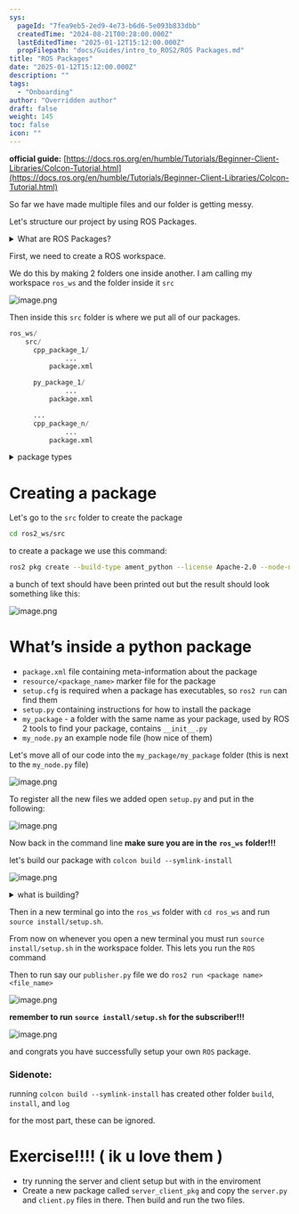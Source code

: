 ```yaml
---
sys:
  pageId: "7fea9eb5-2ed9-4e73-b6d6-5e093b833dbb"
  createdTime: "2024-08-21T00:28:00.000Z"
  lastEditedTime: "2025-01-12T15:12:00.000Z"
  propFilepath: "docs/Guides/intro_to_ROS2/ROS Packages.md"
title: "ROS Packages"
date: "2025-01-12T15:12:00.000Z"
description: ""
tags:
  - "Onboarding"
author: "Overridden author"
draft: false
weight: 145
toc: false
icon: ""
---
```


**official guide:** [https://docs.ros.org/en/humble/Tutorials/Beginner-Client-Libraries/Colcon-Tutorial.html](https://docs.ros.org/en/humble/Tutorials/Beginner-Client-Libraries/Colcon-Tutorial.html)

So far we have made multiple files and our folder is getting messy.

Let's structure our project by using ROS Packages.

<details>

<summary>What are ROS Packages?</summary>

ROS Packages are, as the name implies, packages of code that are highly sharable between ROS developers.

They consist of a folder, `package.xml` file, and source code

```python
      cpp_package_1/
		      ... imagine much code files here ..
          package.xml
```

</details>

First, we need to create a ROS workspace.

We do this by making 2 folders one inside another. I am calling my workspace `ros_ws` and the folder inside it `src`

![image.png](https://prod-files-secure.s3.us-west-2.amazonaws.com/d518164a-d88e-44d1-a4ee-3adb3bd8bce0/70706947-fd18-4537-a67b-e12946812d31/image.png?X-Amz-Algorithm=AWS4-HMAC-SHA256&X-Amz-Content-Sha256=UNSIGNED-PAYLOAD&X-Amz-Credential=ASIAZI2LB466XPHIOAXH%2F20250617%2Fus-west-2%2Fs3%2Faws4_request&X-Amz-Date=20250617T061327Z&X-Amz-Expires=3600&X-Amz-Security-Token=IQoJb3JpZ2luX2VjEIX%2F%2F%2F%2F%2F%2F%2F%2F%2F%2FwEaCXVzLXdlc3QtMiJHMEUCIQD%2Fs8r1AYpgjdZlz2T1wTAhuxZoELXWv9lhF2P6gOtXAgIgKIVBVAiM8iqLcUOjN%2BsPIxR8qbZp5ZAlRJukYWo7ehUq%2FwMIbhAAGgw2Mzc0MjMxODM4MDUiDKpjQUJw%2BMpqpzvabircA6CDEHNpGy7JsUHpa6uxy%2FrTruS%2FLmohSGxroZnK9pPdW2HgrFc9j5Pij1wdrqtrkjiOTm%2FQ5NFrmxYJbxSgR%2BNwCL4jelbT4Y70U0hi8V5IcHfkGT0%2F3BCkxkRobO0CRYkz0ZeypGFCU%2FAV1E5Nlni19CWGYoRhXLPnm2S3DKKdQeznm4X5XRvxqrMBleovPJc02X8N%2BzcXpr7eVFhmZY4A%2Bj3XDCDGC4QOKzdDdVWa4zLjR1PIxKm5cgfuuWsNZGYlYWidbHJuYmjEA1w1wOKvXkYveVEwMTG71MoWTkBhdJp%2Ft30q2q2Bc1cgkqzxS2yH9WaPgB1wJkflf8qPnUDiYXvCkBagquJWgpH0MDl4QIVHrYXJpSlfRSGLnfBhNn0a263ZISQFWral5xdlXn7Wh6tLdLyxHKDL9Fk0lPf2iHqSYdQTN06AbXJQIpZ2OR4YdWShoCIVG%2BfKr%2Ba1K7Z6REAX8FE%2B0dCW9QA75f%2FVTUeL%2Fw2o1STMy%2FLoUl%2BvRPnCA54gTVO23LuE9Ze7xMX%2BWyEtWa4zT5eN%2FHG7jelENVoSwBf%2FwKEQa4hQZBllACym6AkxArJDBZ8gQVSnyxqmL9Zu7hG5D3E6KQceq4%2FciL66KeP0jlbvA0i7MIPsw8IGOqUBbWpHI7SBUTqK8WdKVSJfrgNhoSeQXq3Pjwf3UvZHQBn57kivC0HA%2BEVa8lFZJS4ismBO69jfCTb6STnPIeVVJY%2F%2BkvrfPAzWkPtfglgQUeM6Xh2ZnhW11FAg5tH9xwQTu1zIK6ii4H9WjJFM1ephHYyp7E55D%2Bz4Kn28XmmJ6nYP1tK%2B2f0u3MZYFdq7OyUGAep956PVf6GVx0gaOYU4kPBJ89wY&X-Amz-Signature=a587d0001cec6abceb0ea4f0b7d6428a1848f95d87625159a4a423dc201ee8b9&X-Amz-SignedHeaders=host&x-amz-checksum-mode=ENABLED&x-id=GetObject)

Then inside this `src` folder is where we put all of our packages.

```python
ros_ws/
    src/
      cpp_package_1/
		      ...
          package.xml

      py_package_1/
		      ...
          package.xml

      ...
      cpp_package_n/
		      ...
          package.xml

```

<details>

<summary>package types</summary>

packages can be either `C++` or python.

the intern file structure is different for each but for this guide we will stick to creating python packages

</details>

# Creating a package

Let's go to the `src` folder to create the package

```bash
cd ros2_ws/src
```

to create a package we use this command:

```bash
ros2 pkg create --build-type ament_python --license Apache-2.0 --node-name my_node my_package
```

a bunch of text should have been printed out but the result should look something like this:

![image.png](https://prod-files-secure.s3.us-west-2.amazonaws.com/d518164a-d88e-44d1-a4ee-3adb3bd8bce0/e6cf1e3f-8512-4a3e-b131-079f800bf3e8/image.png?X-Amz-Algorithm=AWS4-HMAC-SHA256&X-Amz-Content-Sha256=UNSIGNED-PAYLOAD&X-Amz-Credential=ASIAZI2LB466XPHIOAXH%2F20250617%2Fus-west-2%2Fs3%2Faws4_request&X-Amz-Date=20250617T061327Z&X-Amz-Expires=3600&X-Amz-Security-Token=IQoJb3JpZ2luX2VjEIX%2F%2F%2F%2F%2F%2F%2F%2F%2F%2FwEaCXVzLXdlc3QtMiJHMEUCIQD%2Fs8r1AYpgjdZlz2T1wTAhuxZoELXWv9lhF2P6gOtXAgIgKIVBVAiM8iqLcUOjN%2BsPIxR8qbZp5ZAlRJukYWo7ehUq%2FwMIbhAAGgw2Mzc0MjMxODM4MDUiDKpjQUJw%2BMpqpzvabircA6CDEHNpGy7JsUHpa6uxy%2FrTruS%2FLmohSGxroZnK9pPdW2HgrFc9j5Pij1wdrqtrkjiOTm%2FQ5NFrmxYJbxSgR%2BNwCL4jelbT4Y70U0hi8V5IcHfkGT0%2F3BCkxkRobO0CRYkz0ZeypGFCU%2FAV1E5Nlni19CWGYoRhXLPnm2S3DKKdQeznm4X5XRvxqrMBleovPJc02X8N%2BzcXpr7eVFhmZY4A%2Bj3XDCDGC4QOKzdDdVWa4zLjR1PIxKm5cgfuuWsNZGYlYWidbHJuYmjEA1w1wOKvXkYveVEwMTG71MoWTkBhdJp%2Ft30q2q2Bc1cgkqzxS2yH9WaPgB1wJkflf8qPnUDiYXvCkBagquJWgpH0MDl4QIVHrYXJpSlfRSGLnfBhNn0a263ZISQFWral5xdlXn7Wh6tLdLyxHKDL9Fk0lPf2iHqSYdQTN06AbXJQIpZ2OR4YdWShoCIVG%2BfKr%2Ba1K7Z6REAX8FE%2B0dCW9QA75f%2FVTUeL%2Fw2o1STMy%2FLoUl%2BvRPnCA54gTVO23LuE9Ze7xMX%2BWyEtWa4zT5eN%2FHG7jelENVoSwBf%2FwKEQa4hQZBllACym6AkxArJDBZ8gQVSnyxqmL9Zu7hG5D3E6KQceq4%2FciL66KeP0jlbvA0i7MIPsw8IGOqUBbWpHI7SBUTqK8WdKVSJfrgNhoSeQXq3Pjwf3UvZHQBn57kivC0HA%2BEVa8lFZJS4ismBO69jfCTb6STnPIeVVJY%2F%2BkvrfPAzWkPtfglgQUeM6Xh2ZnhW11FAg5tH9xwQTu1zIK6ii4H9WjJFM1ephHYyp7E55D%2Bz4Kn28XmmJ6nYP1tK%2B2f0u3MZYFdq7OyUGAep956PVf6GVx0gaOYU4kPBJ89wY&X-Amz-Signature=c9b76cac02a114094acb2985fdf631ccf21c029c9c2afa3b2c1a85512d635db6&X-Amz-SignedHeaders=host&x-amz-checksum-mode=ENABLED&x-id=GetObject)

# What’s inside a python package

- `package.xml` file containing meta-information about the package
- `resource/<package_name>` marker file for the package
- `setup.cfg` is required when a package has executables, so `ros2 run` can find them
- `setup.py` containing instructions for how to install the package
- `my_package` - a folder with the same name as your package, used by ROS 2 tools to find your package, contains `__init__.py`
- `my_node.py` an example node file (how nice of them)

Let's move all of our code into the `my_package/my_package` folder (this is next to the `my_node.py` file)

![image.png](https://prod-files-secure.s3.us-west-2.amazonaws.com/d518164a-d88e-44d1-a4ee-3adb3bd8bce0/9ce58f11-0da9-4d3e-b86d-506a9685d378/image.png?X-Amz-Algorithm=AWS4-HMAC-SHA256&X-Amz-Content-Sha256=UNSIGNED-PAYLOAD&X-Amz-Credential=ASIAZI2LB466XPHIOAXH%2F20250617%2Fus-west-2%2Fs3%2Faws4_request&X-Amz-Date=20250617T061327Z&X-Amz-Expires=3600&X-Amz-Security-Token=IQoJb3JpZ2luX2VjEIX%2F%2F%2F%2F%2F%2F%2F%2F%2F%2FwEaCXVzLXdlc3QtMiJHMEUCIQD%2Fs8r1AYpgjdZlz2T1wTAhuxZoELXWv9lhF2P6gOtXAgIgKIVBVAiM8iqLcUOjN%2BsPIxR8qbZp5ZAlRJukYWo7ehUq%2FwMIbhAAGgw2Mzc0MjMxODM4MDUiDKpjQUJw%2BMpqpzvabircA6CDEHNpGy7JsUHpa6uxy%2FrTruS%2FLmohSGxroZnK9pPdW2HgrFc9j5Pij1wdrqtrkjiOTm%2FQ5NFrmxYJbxSgR%2BNwCL4jelbT4Y70U0hi8V5IcHfkGT0%2F3BCkxkRobO0CRYkz0ZeypGFCU%2FAV1E5Nlni19CWGYoRhXLPnm2S3DKKdQeznm4X5XRvxqrMBleovPJc02X8N%2BzcXpr7eVFhmZY4A%2Bj3XDCDGC4QOKzdDdVWa4zLjR1PIxKm5cgfuuWsNZGYlYWidbHJuYmjEA1w1wOKvXkYveVEwMTG71MoWTkBhdJp%2Ft30q2q2Bc1cgkqzxS2yH9WaPgB1wJkflf8qPnUDiYXvCkBagquJWgpH0MDl4QIVHrYXJpSlfRSGLnfBhNn0a263ZISQFWral5xdlXn7Wh6tLdLyxHKDL9Fk0lPf2iHqSYdQTN06AbXJQIpZ2OR4YdWShoCIVG%2BfKr%2Ba1K7Z6REAX8FE%2B0dCW9QA75f%2FVTUeL%2Fw2o1STMy%2FLoUl%2BvRPnCA54gTVO23LuE9Ze7xMX%2BWyEtWa4zT5eN%2FHG7jelENVoSwBf%2FwKEQa4hQZBllACym6AkxArJDBZ8gQVSnyxqmL9Zu7hG5D3E6KQceq4%2FciL66KeP0jlbvA0i7MIPsw8IGOqUBbWpHI7SBUTqK8WdKVSJfrgNhoSeQXq3Pjwf3UvZHQBn57kivC0HA%2BEVa8lFZJS4ismBO69jfCTb6STnPIeVVJY%2F%2BkvrfPAzWkPtfglgQUeM6Xh2ZnhW11FAg5tH9xwQTu1zIK6ii4H9WjJFM1ephHYyp7E55D%2Bz4Kn28XmmJ6nYP1tK%2B2f0u3MZYFdq7OyUGAep956PVf6GVx0gaOYU4kPBJ89wY&X-Amz-Signature=961638761b61a62cc823681eff1ca7660c948de263c29a49bae447ef30896b23&X-Amz-SignedHeaders=host&x-amz-checksum-mode=ENABLED&x-id=GetObject)

To register all the new files we added open `setup.py` and put in the following:

![image.png](https://prod-files-secure.s3.us-west-2.amazonaws.com/d518164a-d88e-44d1-a4ee-3adb3bd8bce0/1cd7c262-4cae-4496-9d75-c178537d24a2/image.png?X-Amz-Algorithm=AWS4-HMAC-SHA256&X-Amz-Content-Sha256=UNSIGNED-PAYLOAD&X-Amz-Credential=ASIAZI2LB466XPHIOAXH%2F20250617%2Fus-west-2%2Fs3%2Faws4_request&X-Amz-Date=20250617T061327Z&X-Amz-Expires=3600&X-Amz-Security-Token=IQoJb3JpZ2luX2VjEIX%2F%2F%2F%2F%2F%2F%2F%2F%2F%2FwEaCXVzLXdlc3QtMiJHMEUCIQD%2Fs8r1AYpgjdZlz2T1wTAhuxZoELXWv9lhF2P6gOtXAgIgKIVBVAiM8iqLcUOjN%2BsPIxR8qbZp5ZAlRJukYWo7ehUq%2FwMIbhAAGgw2Mzc0MjMxODM4MDUiDKpjQUJw%2BMpqpzvabircA6CDEHNpGy7JsUHpa6uxy%2FrTruS%2FLmohSGxroZnK9pPdW2HgrFc9j5Pij1wdrqtrkjiOTm%2FQ5NFrmxYJbxSgR%2BNwCL4jelbT4Y70U0hi8V5IcHfkGT0%2F3BCkxkRobO0CRYkz0ZeypGFCU%2FAV1E5Nlni19CWGYoRhXLPnm2S3DKKdQeznm4X5XRvxqrMBleovPJc02X8N%2BzcXpr7eVFhmZY4A%2Bj3XDCDGC4QOKzdDdVWa4zLjR1PIxKm5cgfuuWsNZGYlYWidbHJuYmjEA1w1wOKvXkYveVEwMTG71MoWTkBhdJp%2Ft30q2q2Bc1cgkqzxS2yH9WaPgB1wJkflf8qPnUDiYXvCkBagquJWgpH0MDl4QIVHrYXJpSlfRSGLnfBhNn0a263ZISQFWral5xdlXn7Wh6tLdLyxHKDL9Fk0lPf2iHqSYdQTN06AbXJQIpZ2OR4YdWShoCIVG%2BfKr%2Ba1K7Z6REAX8FE%2B0dCW9QA75f%2FVTUeL%2Fw2o1STMy%2FLoUl%2BvRPnCA54gTVO23LuE9Ze7xMX%2BWyEtWa4zT5eN%2FHG7jelENVoSwBf%2FwKEQa4hQZBllACym6AkxArJDBZ8gQVSnyxqmL9Zu7hG5D3E6KQceq4%2FciL66KeP0jlbvA0i7MIPsw8IGOqUBbWpHI7SBUTqK8WdKVSJfrgNhoSeQXq3Pjwf3UvZHQBn57kivC0HA%2BEVa8lFZJS4ismBO69jfCTb6STnPIeVVJY%2F%2BkvrfPAzWkPtfglgQUeM6Xh2ZnhW11FAg5tH9xwQTu1zIK6ii4H9WjJFM1ephHYyp7E55D%2Bz4Kn28XmmJ6nYP1tK%2B2f0u3MZYFdq7OyUGAep956PVf6GVx0gaOYU4kPBJ89wY&X-Amz-Signature=6e9c16474a43a2b6c0aac9e32bba094750c82b3c844e17557e366a77efe058f8&X-Amz-SignedHeaders=host&x-amz-checksum-mode=ENABLED&x-id=GetObject)

Now back in the command line **make sure you are in the** **`ros_ws`** **folder!!!**

let's build our package with `colcon build --symlink-install`

![image.png](https://prod-files-secure.s3.us-west-2.amazonaws.com/d518164a-d88e-44d1-a4ee-3adb3bd8bce0/2f2a0d27-b173-48fd-b189-5f5c0ce65619/image.png?X-Amz-Algorithm=AWS4-HMAC-SHA256&X-Amz-Content-Sha256=UNSIGNED-PAYLOAD&X-Amz-Credential=ASIAZI2LB466XPHIOAXH%2F20250617%2Fus-west-2%2Fs3%2Faws4_request&X-Amz-Date=20250617T061327Z&X-Amz-Expires=3600&X-Amz-Security-Token=IQoJb3JpZ2luX2VjEIX%2F%2F%2F%2F%2F%2F%2F%2F%2F%2FwEaCXVzLXdlc3QtMiJHMEUCIQD%2Fs8r1AYpgjdZlz2T1wTAhuxZoELXWv9lhF2P6gOtXAgIgKIVBVAiM8iqLcUOjN%2BsPIxR8qbZp5ZAlRJukYWo7ehUq%2FwMIbhAAGgw2Mzc0MjMxODM4MDUiDKpjQUJw%2BMpqpzvabircA6CDEHNpGy7JsUHpa6uxy%2FrTruS%2FLmohSGxroZnK9pPdW2HgrFc9j5Pij1wdrqtrkjiOTm%2FQ5NFrmxYJbxSgR%2BNwCL4jelbT4Y70U0hi8V5IcHfkGT0%2F3BCkxkRobO0CRYkz0ZeypGFCU%2FAV1E5Nlni19CWGYoRhXLPnm2S3DKKdQeznm4X5XRvxqrMBleovPJc02X8N%2BzcXpr7eVFhmZY4A%2Bj3XDCDGC4QOKzdDdVWa4zLjR1PIxKm5cgfuuWsNZGYlYWidbHJuYmjEA1w1wOKvXkYveVEwMTG71MoWTkBhdJp%2Ft30q2q2Bc1cgkqzxS2yH9WaPgB1wJkflf8qPnUDiYXvCkBagquJWgpH0MDl4QIVHrYXJpSlfRSGLnfBhNn0a263ZISQFWral5xdlXn7Wh6tLdLyxHKDL9Fk0lPf2iHqSYdQTN06AbXJQIpZ2OR4YdWShoCIVG%2BfKr%2Ba1K7Z6REAX8FE%2B0dCW9QA75f%2FVTUeL%2Fw2o1STMy%2FLoUl%2BvRPnCA54gTVO23LuE9Ze7xMX%2BWyEtWa4zT5eN%2FHG7jelENVoSwBf%2FwKEQa4hQZBllACym6AkxArJDBZ8gQVSnyxqmL9Zu7hG5D3E6KQceq4%2FciL66KeP0jlbvA0i7MIPsw8IGOqUBbWpHI7SBUTqK8WdKVSJfrgNhoSeQXq3Pjwf3UvZHQBn57kivC0HA%2BEVa8lFZJS4ismBO69jfCTb6STnPIeVVJY%2F%2BkvrfPAzWkPtfglgQUeM6Xh2ZnhW11FAg5tH9xwQTu1zIK6ii4H9WjJFM1ephHYyp7E55D%2Bz4Kn28XmmJ6nYP1tK%2B2f0u3MZYFdq7OyUGAep956PVf6GVx0gaOYU4kPBJ89wY&X-Amz-Signature=d3621b27ee20e13d153520bb1b7143d94dfd3fd27fe9f18e983ef34c2ab5b54a&X-Amz-SignedHeaders=host&x-amz-checksum-mode=ENABLED&x-id=GetObject)

<details>

<summary>what is building?</summary>

if you are a CS major at Rose-Hulman you will learn the answer to this in CSSE132

but TLDR; is it combines all the code files into one program that can be run easily 

</details>

Then in a new terminal go into the `ros_ws` folder with `cd ros_ws` and run `source install/setup.sh`. 

From now on whenever you open a new terminal you must run `source install/setup.sh` in the workspace folder. This lets you run the `ROS` command

Then to run say our `publisher.py` file we do `ros2 run <package name> <file_name>`

![image.png](https://prod-files-secure.s3.us-west-2.amazonaws.com/d518164a-d88e-44d1-a4ee-3adb3bd8bce0/4f4b1219-3a44-4632-aa0a-ce3471699f59/image.png?X-Amz-Algorithm=AWS4-HMAC-SHA256&X-Amz-Content-Sha256=UNSIGNED-PAYLOAD&X-Amz-Credential=ASIAZI2LB466XPHIOAXH%2F20250617%2Fus-west-2%2Fs3%2Faws4_request&X-Amz-Date=20250617T061327Z&X-Amz-Expires=3600&X-Amz-Security-Token=IQoJb3JpZ2luX2VjEIX%2F%2F%2F%2F%2F%2F%2F%2F%2F%2FwEaCXVzLXdlc3QtMiJHMEUCIQD%2Fs8r1AYpgjdZlz2T1wTAhuxZoELXWv9lhF2P6gOtXAgIgKIVBVAiM8iqLcUOjN%2BsPIxR8qbZp5ZAlRJukYWo7ehUq%2FwMIbhAAGgw2Mzc0MjMxODM4MDUiDKpjQUJw%2BMpqpzvabircA6CDEHNpGy7JsUHpa6uxy%2FrTruS%2FLmohSGxroZnK9pPdW2HgrFc9j5Pij1wdrqtrkjiOTm%2FQ5NFrmxYJbxSgR%2BNwCL4jelbT4Y70U0hi8V5IcHfkGT0%2F3BCkxkRobO0CRYkz0ZeypGFCU%2FAV1E5Nlni19CWGYoRhXLPnm2S3DKKdQeznm4X5XRvxqrMBleovPJc02X8N%2BzcXpr7eVFhmZY4A%2Bj3XDCDGC4QOKzdDdVWa4zLjR1PIxKm5cgfuuWsNZGYlYWidbHJuYmjEA1w1wOKvXkYveVEwMTG71MoWTkBhdJp%2Ft30q2q2Bc1cgkqzxS2yH9WaPgB1wJkflf8qPnUDiYXvCkBagquJWgpH0MDl4QIVHrYXJpSlfRSGLnfBhNn0a263ZISQFWral5xdlXn7Wh6tLdLyxHKDL9Fk0lPf2iHqSYdQTN06AbXJQIpZ2OR4YdWShoCIVG%2BfKr%2Ba1K7Z6REAX8FE%2B0dCW9QA75f%2FVTUeL%2Fw2o1STMy%2FLoUl%2BvRPnCA54gTVO23LuE9Ze7xMX%2BWyEtWa4zT5eN%2FHG7jelENVoSwBf%2FwKEQa4hQZBllACym6AkxArJDBZ8gQVSnyxqmL9Zu7hG5D3E6KQceq4%2FciL66KeP0jlbvA0i7MIPsw8IGOqUBbWpHI7SBUTqK8WdKVSJfrgNhoSeQXq3Pjwf3UvZHQBn57kivC0HA%2BEVa8lFZJS4ismBO69jfCTb6STnPIeVVJY%2F%2BkvrfPAzWkPtfglgQUeM6Xh2ZnhW11FAg5tH9xwQTu1zIK6ii4H9WjJFM1ephHYyp7E55D%2Bz4Kn28XmmJ6nYP1tK%2B2f0u3MZYFdq7OyUGAep956PVf6GVx0gaOYU4kPBJ89wY&X-Amz-Signature=a56ffc10c63eec5a0c766ce3da32c9928d105598681fb50a27115eb78afd694b&X-Amz-SignedHeaders=host&x-amz-checksum-mode=ENABLED&x-id=GetObject)

**remember to run** **`source install/setup.sh`** **for the subscriber!!!**

![image.png](https://prod-files-secure.s3.us-west-2.amazonaws.com/d518164a-d88e-44d1-a4ee-3adb3bd8bce0/02121119-dad4-49ec-8356-c956108b4243/image.png?X-Amz-Algorithm=AWS4-HMAC-SHA256&X-Amz-Content-Sha256=UNSIGNED-PAYLOAD&X-Amz-Credential=ASIAZI2LB466XPHIOAXH%2F20250617%2Fus-west-2%2Fs3%2Faws4_request&X-Amz-Date=20250617T061327Z&X-Amz-Expires=3600&X-Amz-Security-Token=IQoJb3JpZ2luX2VjEIX%2F%2F%2F%2F%2F%2F%2F%2F%2F%2FwEaCXVzLXdlc3QtMiJHMEUCIQD%2Fs8r1AYpgjdZlz2T1wTAhuxZoELXWv9lhF2P6gOtXAgIgKIVBVAiM8iqLcUOjN%2BsPIxR8qbZp5ZAlRJukYWo7ehUq%2FwMIbhAAGgw2Mzc0MjMxODM4MDUiDKpjQUJw%2BMpqpzvabircA6CDEHNpGy7JsUHpa6uxy%2FrTruS%2FLmohSGxroZnK9pPdW2HgrFc9j5Pij1wdrqtrkjiOTm%2FQ5NFrmxYJbxSgR%2BNwCL4jelbT4Y70U0hi8V5IcHfkGT0%2F3BCkxkRobO0CRYkz0ZeypGFCU%2FAV1E5Nlni19CWGYoRhXLPnm2S3DKKdQeznm4X5XRvxqrMBleovPJc02X8N%2BzcXpr7eVFhmZY4A%2Bj3XDCDGC4QOKzdDdVWa4zLjR1PIxKm5cgfuuWsNZGYlYWidbHJuYmjEA1w1wOKvXkYveVEwMTG71MoWTkBhdJp%2Ft30q2q2Bc1cgkqzxS2yH9WaPgB1wJkflf8qPnUDiYXvCkBagquJWgpH0MDl4QIVHrYXJpSlfRSGLnfBhNn0a263ZISQFWral5xdlXn7Wh6tLdLyxHKDL9Fk0lPf2iHqSYdQTN06AbXJQIpZ2OR4YdWShoCIVG%2BfKr%2Ba1K7Z6REAX8FE%2B0dCW9QA75f%2FVTUeL%2Fw2o1STMy%2FLoUl%2BvRPnCA54gTVO23LuE9Ze7xMX%2BWyEtWa4zT5eN%2FHG7jelENVoSwBf%2FwKEQa4hQZBllACym6AkxArJDBZ8gQVSnyxqmL9Zu7hG5D3E6KQceq4%2FciL66KeP0jlbvA0i7MIPsw8IGOqUBbWpHI7SBUTqK8WdKVSJfrgNhoSeQXq3Pjwf3UvZHQBn57kivC0HA%2BEVa8lFZJS4ismBO69jfCTb6STnPIeVVJY%2F%2BkvrfPAzWkPtfglgQUeM6Xh2ZnhW11FAg5tH9xwQTu1zIK6ii4H9WjJFM1ephHYyp7E55D%2Bz4Kn28XmmJ6nYP1tK%2B2f0u3MZYFdq7OyUGAep956PVf6GVx0gaOYU4kPBJ89wY&X-Amz-Signature=6999153ad40cfea4b70c1b4fc2c7d3b153d693b2470c6fc8b2e037323eb9cff4&X-Amz-SignedHeaders=host&x-amz-checksum-mode=ENABLED&x-id=GetObject)

and congrats you have successfully setup your own `ROS` package.

### Sidenote:

running `colcon build --symlink-install` has created other folder `build`, `install`, and `log`

for the most part, these can be ignored.

# Exercise!!!! ( ik u love them )

- try running the server and client setup but with in the enviroment
- Create a new package called `server_client_pkg` and copy the `server.py` and `client.py` files in there. Then build and run the two files.
